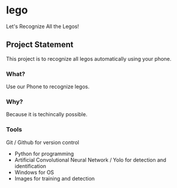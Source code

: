 # lego
Let's Recognize All the Legos!
## Project Statement
This project is to recognize all legos automatically using your phone. 
### What?
Use our Phone to recognize legos.
### Why?
Because it is techincally possible. 
### Tools
Git / Github for version control
- Python for programming
- Artificial Convolutional Neural Network / Yolo for detection and identification
- Windows for OS
- Images for training and detection
